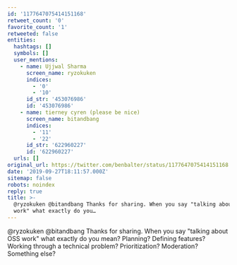 ```yaml
---
id: '1177647075414151168'
retweet_count: '0'
favorite_count: '1'
retweeted: false
entities:
  hashtags: []
  symbols: []
  user_mentions:
    - name: Ujjwal Sharma
      screen_name: ryzokuken
      indices:
        - '0'
        - '10'
      id_str: '453076986'
      id: '453076986'
    - name: tierney cyren (please be nice)
      screen_name: bitandbang
      indices:
        - '11'
        - '22'
      id_str: '622960227'
      id: '622960227'
  urls: []
original_url: https://twitter.com/benbalter/status/1177647075414151168
date: '2019-09-27T18:11:57.000Z'
sitemap: false
robots: noindex
reply: true
title: >-
  @ryzokuken @bitandbang Thanks for sharing. When you say "talking about OSS
  work" what exactly do you…
---
```


@ryzokuken @bitandbang Thanks for sharing. When you say "talking about OSS work" what exactly do you mean? Planning? Defining features? Working through a technical problem? Prioritization? Moderation? Something else?